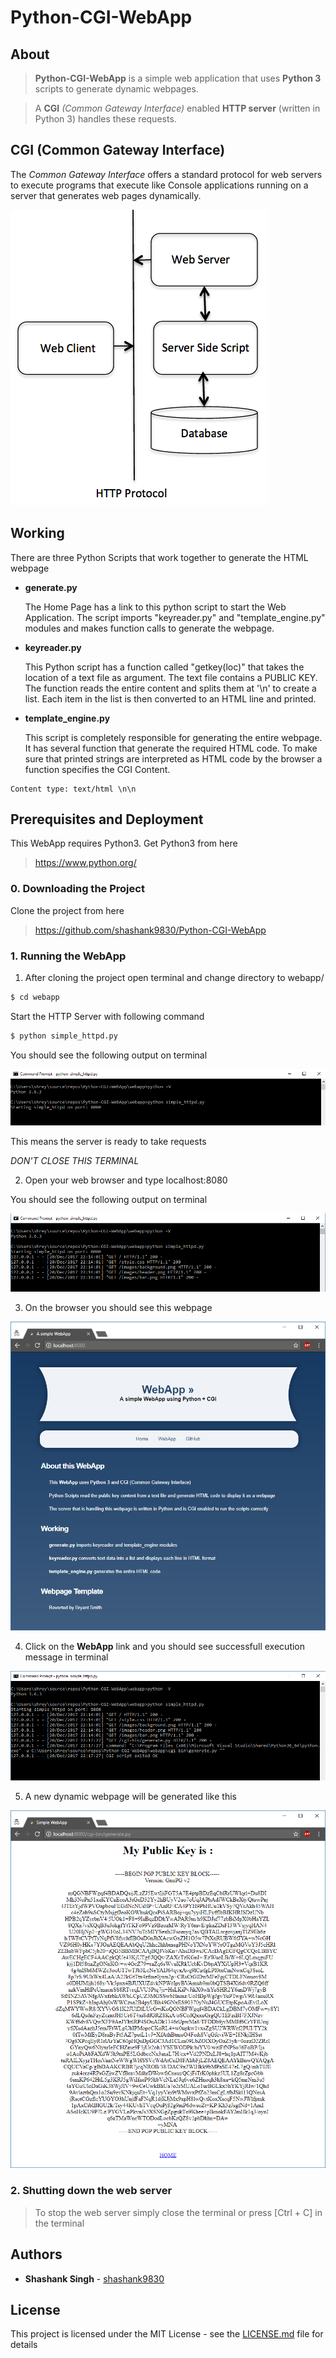 # Python-CGI-WebApp

## About

> **Python-CGI-WebApp** is a simple web application that uses **Python 3** scripts to generate dynamic webpages.

> A **CGI** _(Common Gateway Interface)_ enabled **HTTP server** (written in Python 3) handles these requests.

## CGI (Common Gateway Interface)

The _Common Gateway Interface_ offers a standard protocol for web servers to execute programs that execute like Console applications running on a server that generates web pages dynamically.

![CGI Architecture](webapp/images/cgiarch.png)

## Working

There are three Python Scripts that work together to generate the HTML webpage

* **generate.py**
	
	The Home Page has a link to this python script to start the Web Application.
	The script imports "keyreader.py" and "template_engine.py" modules and makes function calls to generate the webpage.

* **keyreader.py**

	This Python script has a function called "getkey(loc)" that takes the location of a text file as argument.
	The text file contains a PUBLIC KEY. The function reads the entire content and splits them at '\n' to create a list.
	Each item in the list is then converted to an HTML line and printed.

* **template_engine.py**

	This script is completely responsible for generating the entire webpage.
	It has several function that generate the required HTML code.
	To make sure that printed strings are interpreted as HTML code by the browser a function specifies the CGI Content.

```
Content type: text/html \n\n
```

## Prerequisites and Deployment

This WebApp requires Python3. Get Python3 from here

> https://www.python.org/

### 0. Downloading the Project

Clone the project from here

> https://github.com/shashank9830/Python-CGI-WebApp

### 1. Running the WebApp

1. After cloning the project open terminal and change directory to webapp/

```sh
$ cd webapp
```

Start the HTTP Server with following command

```sh
$ python simple_httpd.py
```

You should see the following output on terminal

![Server started on port 8080](webapp/images/http-server-start.PNG)

This means the server is ready to take requests

_DON'T CLOSE THIS TERMINAL_

2. Open your web browser and type localhost:8080

You should see the following output on terminal

![Request Webpage content](webapp/images/request-webpage.PNG)

3. On the browser you should see this webpage

![Home Page](webapp/images/index.PNG)

4. Click on the **WebApp** link and you should see successfull execution message in terminal

![Python Script Executed](webapp/images/run-webapp.PNG)

5. A new dynamic webpage will be generated like this

![WebApp Result](webapp/images/webapp-result-html.PNG)

### 2. Shutting down the web server

> To stop the web server simply close the terminal or press [Ctrl + C] in the terminal

## Authors

* **Shashank Singh** - [shashank9830](https://github.com/shashank9830)

## License

This project is licensed under the MIT License - see the [LICENSE.md](LICENSE.md) file for details